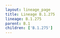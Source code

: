 ```yaml
---
layout: lineage_page
title: Lineage B.1.275
lineage: B.1.275
parent: B.1
children: ['B.1.275']
---
```

